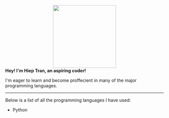 
<div id="header" align="center">
  <img src="https://media.giphy.com/media/fwbZnTftCXVocKzfxR/giphy.gif" width="200"/>
</div>

<b> 
  Hey! I'm Hiep Tran, an aspiring coder! 
</b>

I'm eager to learn and become proffecient in many of the major programming languages.

---

Below is a list of all the programming languages I have used:
- Python

